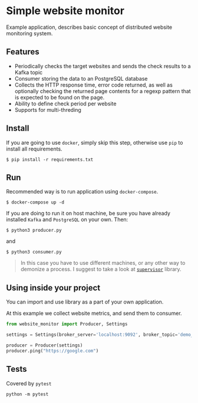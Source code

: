 # Simple website monitor
Example application, describes basic concept of distributed website monitoring system.

## Features
- Periodically checks the target websites and sends the check results to a Kafka topic
- Consumer storing the data to an PostgreSQL database
- Collects the HTTP response time, error code returned, as well as optionally checking the returned page contents for a regexp pattern that is expected to be found on the page.
- Ability to define check period per website
- Supports for multi-threding

## Install

If you are going to use `docker`, simply skip this step, otherwise use `pip` to install all requirements.

```shell
$ pip install -r requirements.txt
```

## Run

Recommended way is to run application using `docker-compose`.

```shell
$ docker-compose up -d
```

If you are doing to run it on host machine, be sure you have already installed `Kafka` and `PostgreSQL` on your own. Then:

```shell
$ python3 producer.py
```
and

```shell
$ python3 consumer.py
```
> In this case you have to use different machines, or any other way to demonize a process. I suggest to take a look at [`supervisor`](http://supervisord.org/installing.html) library.


## Using inside your project

You can import and use library as a part of your own application.

At this example we collect website metrics, and send them to consumer.

```python 
from website_monitor import Producer, Settings

settings = Settings(broker_server='localhost:9092', broker_topic='demo_stream')

producer = Producer(settings)
producer.ping("https://google.com")
```


## Tests

Covered by `pytest`

```shell
python -m pytest
```